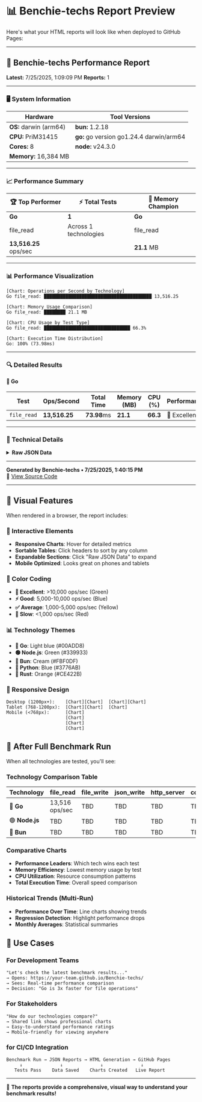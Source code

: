 # 📊 Benchie-techs Report Preview

Here's what your HTML reports will look like when deployed to GitHub Pages:

---

## 🚀 Benchie-techs Performance Report

**Latest:** 7/25/2025, 1:09:09 PM  **Reports:** 1

---

### 🖥️ System Information

| **Hardware** | **Tool Versions** |
|--------------|-------------------|
| **OS:** darwin (arm64) | **bun:** 1.2.18 |
| **CPU:** PriM31415 | **go:** go version go1.24.4 darwin/arm64 |
| **Cores:** 8 | **node:** v24.3.0 |
| **Memory:** 16,384 MB | |

---

### 📈 Performance Summary

| 🏆 **Top Performer** | ⚡ **Total Tests** | 🧠 **Memory Champion** |
|---------------------|-------------------|------------------------|
| **Go** | **1** | **Go** |
| file_read | Across 1 technologies | file_read |
| **13,516.25** ops/sec | | **21.1** MB |

---

### 📊 Performance Visualization

```
[Chart: Operations per Second by Technology]
Go file_read: ████████████████████████████████████████ 13,516.25

[Chart: Memory Usage Comparison]  
Go file_read: ████████ 21.1 MB

[Chart: CPU Usage by Test Type]
Go file_read: ████████████████████████████████ 66.3%

[Chart: Execution Time Distribution]
Go: 100% (73.98ms)
```

---

### 🔍 Detailed Results

#### 🐹 Go

| Test | Ops/Second | Total Time | Memory (MB) | CPU (%) | Performance |
|------|------------|------------|-------------|---------|-------------|
| `file_read` | **13,516.25** | **73.98**ms | **21.1** | **66.3** | 🚀 Excellent |

---

### 🔧 Technical Details

<details>
<summary><strong>Raw JSON Data</strong></summary>

```json
{
  "filename": "report_2025-07-25T07-39-09Z.json",
  "metadata": {
    "reportGeneratedAt": "2025-07-25T07:39:09Z",
    "systemInfo": {
      "os": "darwin",
      "arch": "arm64", 
      "cpu": "PriM31415",
      "cores": 8,
      "totalMemoryMB": 16384
    },
    "toolVersions": {
      "versions": {
        "bun": "1.2.18",
        "go": "go version go1.24.4 darwin/arm64",
        "node": "v24.3.0"
      }
    }
  },
  "results": [
    {
      "tech": "go",
      "test": "file_read", 
      "parameters": {},
      "metrics": {
        "operationsPerSecond": 13516.25,
        "totalTimeMs": 73.98,
        "maxMemoryMB": 21.125,
        "avgCpuPercent": 66.27235996997797
      }
    }
  ]
}
```
</details>

---

**Generated by Benchie-techs • 7/25/2025, 1:40:15 PM**  
🔗 [View Source Code](https://github.com/appointy/Benchie-techs)

---

## 🎨 Visual Features

When rendered in a browser, the report includes:

### 🎯 Interactive Elements
- **Responsive Charts**: Hover for detailed metrics
- **Sortable Tables**: Click headers to sort by any column
- **Expandable Sections**: Click "Raw JSON Data" to expand
- **Mobile Optimized**: Looks great on phones and tablets

### 🌈 Color Coding
- **🚀 Excellent**: >10,000 ops/sec (Green)
- **⚡ Good**: 5,000-10,000 ops/sec (Blue) 
- **✅ Average**: 1,000-5,000 ops/sec (Yellow)
- **🐢 Slow**: <1,000 ops/sec (Red)

### 📊 Technology Themes
- **🐹 Go**: Light blue (#00ADD8)
- **🟢 Node.js**: Green (#339933)
- **🥖 Bun**: Cream (#FBF0DF)
- **🐍 Python**: Blue (#3776AB) 
- **🦀 Rust**: Orange (#CE422B)

### 📱 Responsive Design
```
Desktop (1200px+):    [Chart][Chart]  [Chart][Chart]
Tablet (768-1200px):  [Chart][Chart]  [Chart]
Mobile (<768px):      [Chart]
                      [Chart] 
                      [Chart]
                      [Chart]
```

## 🚀 After Full Benchmark Run

When all technologies are tested, you'll see:

### Technology Comparison Table

| Technology | file_read | file_write | json_write | http_server | concurrency_test |
|------------|-----------|------------|------------|-------------|------------------|
| 🐹 **Go** | 13,516 ops/sec | TBD | TBD | TBD | TBD |
| 🟢 **Node.js** | TBD | TBD | TBD | TBD | TBD |
| 🥖 **Bun** | TBD | TBD | TBD | TBD | TBD |

### Comparative Charts
- **Performance Leaders**: Which tech wins each test
- **Memory Efficiency**: Lowest memory usage by test
- **CPU Utilization**: Resource consumption patterns  
- **Total Execution Time**: Overall speed comparison

### Historical Trends (Multi-Run)
- **Performance Over Time**: Line charts showing trends
- **Regression Detection**: Highlight performance drops
- **Monthly Averages**: Statistical summaries

## 🎯 Use Cases

### For Development Teams
```
"Let's check the latest benchmark results..."
→ Opens: https://your-team.github.io/Benchie-techs/
→ Sees: Real-time performance comparison
→ Decision: "Go is 3x faster for file operations"
```

### For Stakeholders
```
"How do our technologies compare?"
→ Shared link shows professional charts
→ Easy-to-understand performance ratings
→ Mobile-friendly for viewing anywhere
```

### for CI/CD Integration
```
Benchmark Run → JSON Reports → HTML Generation → GitHub Pages
     ↓              ↓              ↓              ↓
   Tests Pass    Data Saved    Charts Created   Live Report
```

---

🎉 **The reports provide a comprehensive, visual way to understand your benchmark results!** 